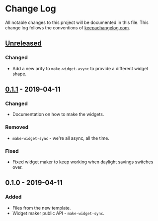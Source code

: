 # Change Log
All notable changes to this project will be documented in this file. This change log follows the conventions of [keepachangelog.com](http://keepachangelog.com/).

## [Unreleased]
### Changed
- Add a new arity to `make-widget-async` to provide a different widget shape.

## [0.1.1] - 2019-04-11
### Changed
- Documentation on how to make the widgets.

### Removed
- `make-widget-sync` - we're all async, all the time.

### Fixed
- Fixed widget maker to keep working when daylight savings switches over.

## 0.1.0 - 2019-04-11
### Added
- Files from the new template.
- Widget maker public API - `make-widget-sync`.

[Unreleased]: https://github.com/your-name/zenzen/compare/0.1.1...HEAD
[0.1.1]: https://github.com/your-name/zenzen/compare/0.1.0...0.1.1

